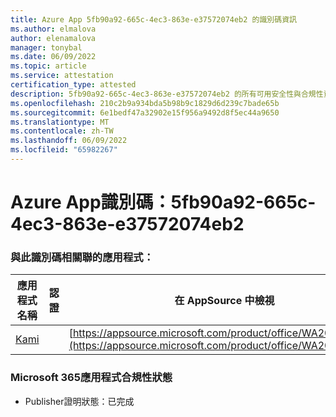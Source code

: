 ```yaml
---
title: Azure App 5fb90a92-665c-4ec3-863e-e37572074eb2 的識別碼資訊
ms.author: elmalova
author: elenamalova
manager: tonybal
ms.date: 06/09/2022
ms.topic: article
ms.service: attestation
certification_type: attested
description: 5fb90a92-665c-4ec3-863e-e37572074eb2 的所有可用安全性與合規性資訊。
ms.openlocfilehash: 210c2b9a934bda5b98b9c1829d6d239c7bade65b
ms.sourcegitcommit: 6e1bedf47a32902e15f956a9492d8f5ec44a9650
ms.translationtype: MT
ms.contentlocale: zh-TW
ms.lasthandoff: 06/09/2022
ms.locfileid: "65982267"
---
```

# <a name="azure-app-id-5fb90a92-665c-4ec3-863e-e37572074eb2"></a>Azure App識別碼：5fb90a92-665c-4ec3-863e-e37572074eb2


### <a name="apps-associated-with-this-id"></a>與此識別碼相關聯的應用程式：
| **應用程式名稱** | **認證** | **在 AppSource 中檢視** |
|--------------|---------------|-----------------------|
| [Kami](../forward/WA200004148.md) |  | [https://appsource.microsoft.com/product/office/WA200004148](https://appsource.microsoft.com/product/office/WA200004148) |

### <a name="microsoft-365-app-compliance-status"></a>Microsoft 365應用程式合規性狀態
- Publisher證明狀態：已完成

